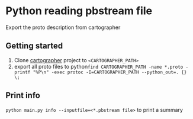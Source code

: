 # Python reading pbstream file

Export the proto description from cartographer

## Getting started

1. Clone [cartographer](https://github.com/cartographer-project/cartographer) project to ``<CARTOGRAPHER_PATH>``
2. export all proto files to python``find CARTOGRAPHER_PATH -name *.proto -printf "%P\n" -exec protoc -I=CARTOGRAPHER_PATH --python_out=. {} \;``

## Print info

``python main.py info --inputfile=<*.pbstream file>`` to print a summary
